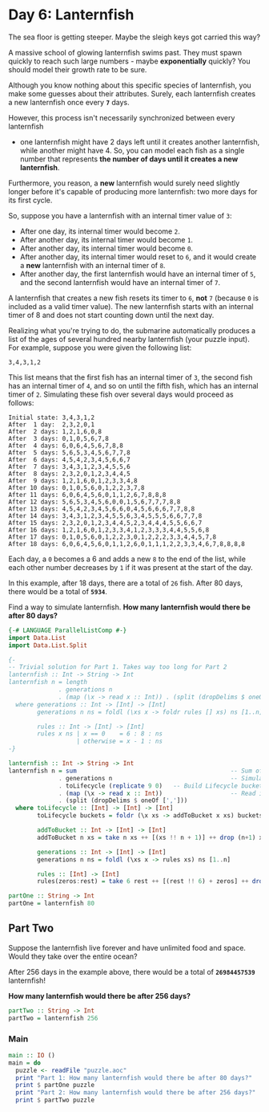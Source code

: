# Day 6: Lanternfish

The sea floor is getting steeper. Maybe the sleigh keys got carried this way?

A massive school of glowing lanternfish swims past. They must spawn quickly to
reach such large numbers - maybe **exponentially** quickly? You should model
their growth rate to be sure.

Although you know nothing about this specific species of lanternfish, you make
some guesses about their attributes. Surely, each lanternfish creates a new
lanternfish once every **`7`** days.

However, this process isn't necessarily synchronized between every lanternfish
- one lanternfish might have 2 days left until it creates another lanternfish,
while another might have 4. So, you can model each fish as a single number that
represents **the number of days until it creates a new lanternfish**.

Furthermore, you reason, a **new** lanternfish would surely need slightly
longer before it's capable of producing more lanternfish: two more days for its
first cycle.

So, suppose you have a lanternfish with an internal timer value of `3`:

- After one day, its internal timer would become `2`.
- After another day, its internal timer would become `1`.
- After another day, its internal timer would become `0`.
- After another day, its internal timer would reset to `6`, and it would create
  a **new** lanternfish with an internal timer of `8`.
- After another day, the first lanternfish would have an internal timer of `5`,
  and the second lanternfish would have an internal timer of `7`.

A lanternfish that creates a new fish resets its timer to `6`, **not** `7`
(because `0` is included as a valid timer value). The new lanternfish starts
with an internal timer of 8 and does not start counting down until the next
day.

Realizing what you're trying to do, the submarine automatically produces a list
of the ages of several hundred nearby lanternfish (your puzzle input). For
example, suppose you were given the following list:

```
3,4,3,1,2 
```

This list means that the first fish has an internal timer of `3`, the second
fish has an internal timer of `4`, and so on until the fifth fish, which has an
internal timer of `2`. Simulating these fish over several days would proceed as
follows:

```
Initial state: 3,4,3,1,2
After  1 day:  2,3,2,0,1
After  2 days: 1,2,1,6,0,8
After  3 days: 0,1,0,5,6,7,8
After  4 days: 6,0,6,4,5,6,7,8,8
After  5 days: 5,6,5,3,4,5,6,7,7,8
After  6 days: 4,5,4,2,3,4,5,6,6,7
After  7 days: 3,4,3,1,2,3,4,5,5,6
After  8 days: 2,3,2,0,1,2,3,4,4,5
After  9 days: 1,2,1,6,0,1,2,3,3,4,8
After 10 days: 0,1,0,5,6,0,1,2,2,3,7,8
After 11 days: 6,0,6,4,5,6,0,1,1,2,6,7,8,8,8
After 12 days: 5,6,5,3,4,5,6,0,0,1,5,6,7,7,7,8,8
After 13 days: 4,5,4,2,3,4,5,6,6,0,4,5,6,6,6,7,7,8,8
After 14 days: 3,4,3,1,2,3,4,5,5,6,3,4,5,5,5,6,6,7,7,8
After 15 days: 2,3,2,0,1,2,3,4,4,5,2,3,4,4,4,5,5,6,6,7
After 16 days: 1,2,1,6,0,1,2,3,3,4,1,2,3,3,3,4,4,5,5,6,8
After 17 days: 0,1,0,5,6,0,1,2,2,3,0,1,2,2,2,3,3,4,4,5,7,8
After 18 days: 6,0,6,4,5,6,0,1,1,2,6,0,1,1,1,2,2,3,3,4,6,7,8,8,8,8
```

Each day, a `0` becomes a 6 and adds a new `8` to the end of the list, while
each other number decreases by `1` if it was present at the start of the day.

In this example, after 18 days, there are a total of `26` fish. After 80 days,
there would be a total of **`5934`**.

Find a way to simulate lanternfish. **How many lanternfish would there be after
80 days?**

```haskell
{-# LANGUAGE ParallelListComp #-}
import Data.List
import Data.List.Split

{-
-- Trivial solution for Part 1. Takes way too long for Part 2
lanternfish :: Int -> String -> Int
lanternfish n = length
              . generations n
              . (map (\x -> read x :: Int)) . (split (dropDelims $ oneOf [',']))
  where generations :: Int -> [Int] -> [Int]
        generations n ns = foldl (\xs x -> foldr rules [] xs) ns [1..n]

        rules :: Int -> [Int] -> [Int]
        rules x ns | x == 0    = 6 : 8 : ns
                   | otherwise = x - 1 : ns
-}

lanternfish :: Int -> String -> Int
lanternfish n = sum                                           -- Sum of Buckets
              . generations n                                 -- Simulate days
              . toLifecycle (replicate 9 0)   -- Build Lifecycle buckets
              . (map (\x -> read x :: Int))                   -- Read input
              . (split (dropDelims $ oneOf [','])) 
  where toLifecycle :: [Int] -> [Int] -> [Int]
        toLifecycle buckets = foldr (\x xs -> addToBucket x xs) buckets 

        addToBucket :: Int -> [Int] -> [Int]
        addToBucket n xs = take n xs ++ [(xs !! n + 1)] ++ drop (n+1) xs

        generations :: Int -> [Int] -> [Int]
        generations n ns = foldl (\xs x -> rules xs) ns [1..n]

        rules :: [Int] -> [Int]
        rules(zeros:rest) = take 6 rest ++ [(rest !! 6) + zeros] ++ drop 7 rest ++ [zeros]

partOne :: String -> Int
partOne = lanternfish 80
```

## Part Two
Suppose the lanternfish live forever and have unlimited food and space. Would
they take over the entire ocean?

After 256 days in the example above, there would be a total of
**`26984457539`** lanternfish!

**How many lanternfish would there be after 256 days?**

```haskell
partTwo :: String -> Int
partTwo = lanternfish 256
```

### Main

```haskell
main :: IO ()
main = do
  puzzle <- readFile "puzzle.aoc"
  print "Part 1: How many lanternfish would there be after 80 days?"
  print $ partOne puzzle
  print "Part 2: How many lanternfish would there be after 256 days?"
  print $ partTwo puzzle
```
